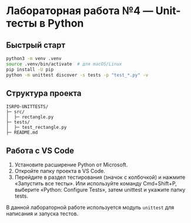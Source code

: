 # Лабораторная работа №4 — Unit-тесты в Python

## Быстрый старт
```bash
python3 -m venv .venv
source .venv/bin/activate  # для macOS/Linux
pip install -U pip
python -m unittest discover -s tests -p "test_*.py" -v
```

## Структура проекта
```
ISRPO-UNITTESTS/
├─ src/
│  ├─ rectangle.py
├─ tests/
│  ├─ test_rectangle.py
├─ README.md
```

## Работа с VS Code
1) Установите расширение Python от Microsoft.
2) Откройте папку проекта в VS Code.
3) Перейдите в раздел тестирования (значок с колбочкой) и нажмите «Запустить все тесты».
   Или используйте команду Cmd+Shift+P, выберите «Python: Configure Tests», затем unittest и укажите папку tests.

В данной лабораторной работе используется модуль `unittest` для написания и запуска тестов.
